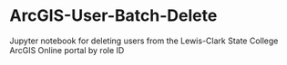 # ArcGIS-User-Batch-Delete
Jupyter notebook for deleting users from the Lewis-Clark State College ArcGIS Online portal by role ID
